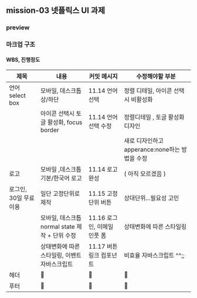 ## mission-03 넷플릭스 UI 과제

### preview

### 마크업 구조

#### WBS, 진행정도

| 제목                  | 내용                                           | 커밋 메시지                  | 수정해야할 부분                                |
| --------------------- | ---------------------------------------------- | ---------------------------- | ---------------------------------------------- |
| 언어 select box       | 모바일, 데스크톱 상/하단                       | 11.14 언어 선택              | 정렬 디테일, 아이콘 선택시 비활성화            |
|                       | 아이콘 선택시 토글 활성화, focus border        | 11.14 언어 선택 수정         | 정렬디테일 , 토글 활성화 디자인                |
|                       |                                                |                              | 새로 디자인하고 apperance:none하는 방법을 수정 |
| 로고                  | 모바일 ,데스크톱 기본/한국어 로고              | 11.14 로고 완성              | ( 아직 모르겠음 )                              |
| 로그인, 30일 무료이용 | 일단 고정단위로 제작                           | 11.15 고정단위 버튼          | 상대단위...필요성 고민                         |
|                       | 모바일, 데스크톱 normal state 제작 + 단위 수정 | 11.16 로그인, 이메일 인풋 폼 | 상태변화에 따른 스타일링                       |
|                       | 상태변화에 따른 스타일링, 이벤트 자바스크립트  | 11.17 버튼 링크 컴포넌트     | 비효율 자바스크립트 ^^;;                       |
| 헤더                  | 🐬                                             | 🐬                           | 🐬                                             |
| 푸터                  | 🐬                                             | 🐬                           | 🐬                                             |
